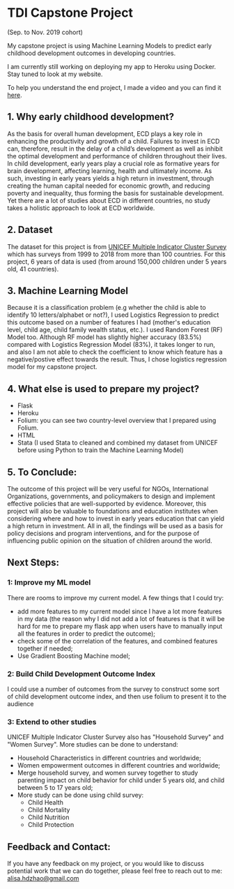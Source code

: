 # TDI Capstone Project

(Sep. to Nov. 2019 cohort) 

My capstone project is using Machine Learning Models to predict early childhood development outcomes in developing countries. 

I am currently still working on deploying my app to Heroku using Docker. Stay tuned to look at my website.

To help you understand the end project, I made a video and you can find it [here](https://youtu.be/D_Xf4k-dl6c).


## 1. Why early childhood development?
As the basis for overall human development, ECD plays a key role in enhancing the productivity and growth of a child. Failures to invest in ECD can, therefore, result in the delay of a child’s development as well as inhibit the optimal development and performance of children throughout their lives. In child development, early years play a crucial role as formative years for brain development, affecting learning, health and ultimately income. As such, investing in early years yields a high return in investment, through creating the human capital needed for economic growth, and reducing poverty and inequality, thus forming the basis for sustainable development. Yet there are a lot of studies about ECD in different countries, no study takes a holistic approach to look at ECD worldwide.


## 2. Dataset
The dataset for this project is from [UNICEF Multiple Indicator Cluster Survey](http://mics.unicef.org/) which has surveys from 1999 to 2018 from more than 100 countries. For this project, 6 years of data is used (from around 150,000 children under 5 years old, 41 countries).


## 3. Machine Learning Model   
Because it is a classification problem (e.g whether the child is able to identify 10 letters/alphabet or not?), I used Logistics Regression to predict this outcome based on a number of features I had (mother's education level, child age, child family wealth status, etc.). I used Random Forest (RF) Model too. Although RF model has slightly higher accuracy (83.5%) compared with Logistics Regression Model (83%), it takes longer to run, and also I am not able to check the coefficient to know which feature has a negative/postive effect towards the result. Thus, I chose logistics regression model for my capstone project. 

## 4. What else is used to prepare my project?
- Flask
- Heroku
- Folium: you can see two country-level overview that I prepared using Folium.
- HTML
- Stata (I used Stata to cleaned and combined my dataset from UNICEF before using Python to train the Machine Learning Model)

## 5. To Conclude:
The outcome of this project will be very useful for NGOs, International Organizations, governments, and policymakers to design and implement effective policies that are well-supported by evidence. Moreover, this project will also be valuable to foundations and education institutes when considering where and how to invest in early years education that can yield a high return in investment. All in all, the findings will be used as a basis for policy decisions and program interventions, and for the purpose of influencing public opinion on the situation of children around the world.

## Next Steps:
### 1: Improve my ML model
There are rooms to improve my current model. A few things that I could try: 
- add more features to my current model since I have a lot more features in my data (the reason why I did not add a lot of features is that it will be hard for me to prepare my flask app when users have to manually input all the features in order to predict the outcome);
- check some of the correlation of the features, and combined features together if needed;
- Use Gradient Boosting Machine model;


### 2: Build Child Development Outcome Index
I could use a number of outcomes from the survey to construct some sort of child development outcome index, and then use folium to present it to the audience

### 3: Extend to other studies
UNICEF Multiple Indicator Cluster Survey also has "Household Survey" and "Women Survey". More studies can be done to understand:
- Household Characteristics in different countries and worldwide;
- Women empowerment outcomes in different countries and worldwide;
- Merge household survey, and women survey together to study parenting impact on child behavior for child under 5 years old, and child between 5 to 17 years old;
- More study can be done using child survey:
    - Child Health
    - Child Mortality
    - Child Nutrition
    - Child Protection



## Feedback and Contact:
If you have any feedback on my project, or you would like to discuss potential work that we can do together, please feel free to reach out to me: alisa.hdzhao@gmail.com